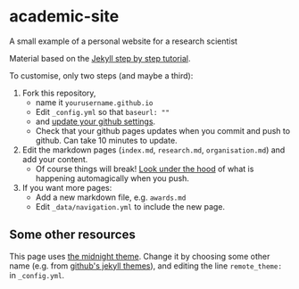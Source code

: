 # academic-site
A small example of a personal website for a research scientist

Material based on the [Jekyll step by step tutorial](https://jekyllrb.com/docs/step-by-step/01-setup/).

To customise, only two steps (and maybe a third):
1. Fork this repository,
    - name it `yourusername.github.io`
    - Edit `_config.yml` so that `baseurl: ""`
    - and [update your github settings](https://docs.github.com/en/pages/quickstart).
    - Check that your github pages updates when you commit and push to github. Can take 10 minutes to update.
2. Edit the markdown pages (`index.md`, `research.md`, `organisation.md`) and add your content.
    - Of course things will break! [Look under the hood](https://docs.github.com/en/actions/monitoring-and-troubleshooting-workflows/viewing-workflow-run-history) of what is happening automagically when you push.
3. If you want more pages:
    - Add a new markdown file, e.g. `awards.md`
    - Edit `_data/navigation.yml` to include the new page.

## Some other resources

This page uses [the midnight theme](https://github.com/pages-themes/midnight).
Change it by choosing some other name (e.g. from [github's jekyll themes](https://pages.github.com/themes/)),
and editing the line `remote_theme:` in `_config.yml`.
